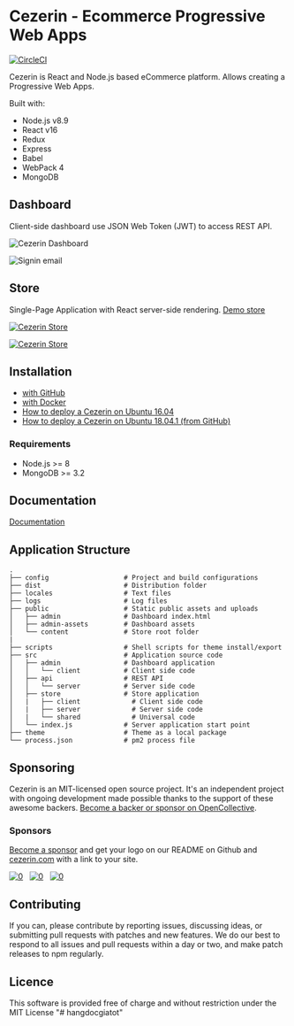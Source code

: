 # Cezerin - Ecommerce Progressive Web Apps

[![CircleCI](https://circleci.com/gh/cezerin/cezerin/tree/master.svg?style=svg)](https://circleci.com/gh/cezerin/cezerin/tree/master)

Cezerin is React and Node.js based eCommerce platform. Allows creating a Progressive Web Apps.

Built with:
* Node.js v8.9
* React v16
* Redux
* Express
* Babel
* WebPack 4
* MongoDB

## Dashboard
Client-side dashboard use JSON Web Token (JWT) to access REST API.

![Cezerin Dashboard](https://cezerin.com/assets/images/cezerin-dashboard-products.png?)

![Signin email](https://cezerin.com/assets/images/cezerin-signin-email.png)

## Store
Single-Page Application with React server-side rendering. [Demo store](https://store.cezerin.com)

[![Cezerin Store](https://cezerin.com/assets/images/cezerin-mobile-product.png)](https://store.cezerin.com)

[![Cezerin Store](https://cezerin.com/assets/images/cezerin-mobile-order-summary.png)](https://store.cezerin.com)

## Installation

- [with GitHub](https://github.com/cezerin/cezerin/blob/master/docs/getting-started.md)
- [with Docker](https://github.com/cezerin/cezerin/blob/master/docs/getting-started-docker.md)
- [How to deploy a Cezerin on Ubuntu 16.04](https://github.com/cezerin/cezerin/blob/master/docs/how-to-deploy-a-cezerin-on-ubuntu-16-04.md)
- [How to deploy a Cezerin on Ubuntu 18.04.1 (from GitHub)](https://github.com/cezerin/cezerin/blob/master/docs/how-to-deploy-a-cezerin-on-ubuntu-18-04-1-github.md)

### Requirements
* Node.js >= 8
* MongoDB >= 3.2


## Documentation

[Documentation](https://github.com/cezerin/cezerin/tree/master/docs)


## Application Structure

```
.
├── config                   # Project and build configurations
├── dist                     # Distribution folder
├── locales                  # Text files
├── logs                     # Log files
├── public                   # Static public assets and uploads
│   ├── admin                # Dashboard index.html
│   ├── admin-assets         # Dashboard assets
│   └── content              # Store root folder
|
├── scripts                  # Shell scripts for theme install/export
├── src                      # Application source code
│   ├── admin                # Dashboard application
│   │   └── client           # Client side code
│   ├── api                  # REST API
│   │   └── server           # Server side code
│   ├── store                # Store application
│   |   ├── client             # Client side code
│   |   ├── server             # Server side code
│   |   └── shared             # Universal code
│   └── index.js             # Server application start point
├── theme                    # Theme as a local package
└── process.json             # pm2 process file
```


## Sponsoring

Cezerin is an MIT-licensed open source project. It's an independent project with ongoing development made possible thanks to the support of these awesome backers. [Become a backer or sponsor on OpenCollective](https://opencollective.com/cezerin).

### Sponsors

[Become a sponsor](https://opencollective.com/cezerin#sponsor) and get your logo on our README on Github and [cezerin.com](https://cezerin.com) with a link to your site.

<a href="https://opencollective.com/cezerin/tiers/sponsor/1/website" rel="noopener" target="_blank" style="margin-right: 8px;">
<img src="https://opencollective.com/cezerin/tiers/sponsor/1/avatar.svg" alt="0" /></a>
<a href="https://opencollective.com/cezerin/tiers/sponsor/2/website" rel="noopener" target="_blank" style="margin-right: 8px;">
<img src="https://opencollective.com/cezerin/tiers/sponsor/2/avatar.svg" alt="0" /></a>
<a href="https://opencollective.com/cezerin/tiers/sponsor/0/website" rel="noopener" target="_blank" style="margin-right: 8px;">
<img src="https://opencollective.com/cezerin/tiers/sponsor/0/avatar.svg" alt="0" /></a>


## Contributing

If you can, please contribute by reporting issues, discussing ideas, or submitting pull requests with patches and new features. We do our best to respond to all issues and pull requests within a day or two, and make patch releases to npm regularly.


## Licence

This software is provided free of charge and without restriction under the MIT License
"# hangdocgiatot" 
